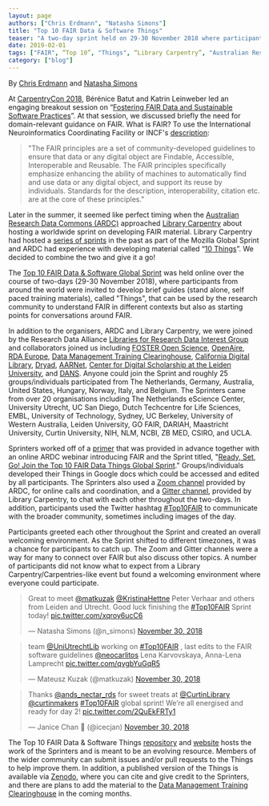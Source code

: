 ```yaml
---
layout: page
authors: ["Chris Erdmann", "Natasha Simons"]
title: "Top 10 FAIR Data & Software Things"
teaser: "A two-day sprint held on 29-30 November 2018 where participants from around the world were invited to develop brief guides."
date: 2019-02-01
tags: ["FAIR", “Top 10”, "Things", “Library Carpentry”, "Australian Research Data Commons"]
category: ["blog"]
---
```


By [Chris Erdmann](https://twitter.com/libcce) and [Natasha Simons](https://twitter.com/n_simons)

At [CarpentryCon 2018](http://www.carpentrycon.org/), Bérénice Batut and Katrin Leinweber led an engaging breakout session on “[Fostering FAIR Data and Sustainable Software Practices](https://github.com/carpentries/carpentrycon/blob/master/CarpentryCon-2018/Sessions/2018-05-31/11-Breakout-11-Fostering-FAIR-Data-And-Sustainable-Software-Practices/Abstract.md)”. At that session, we discussed briefly the need for domain-relevant guidance on FAIR. What is FAIR? To use the International Neuroinformatics Coordinating Facility or INCF's [description](https://www.incf.org/activities/standards-and-best-practices/what-is-fair):

> "The FAIR principles are a set of community-developed guidelines to ensure that data or any digital object are Findable, Accessible, Interoperable and Reusable. The FAIR principles specifically emphasize enhancing the ability of machines to automatically find and use data or any digital object, and support its reuse by individuals. Standards for the description, interoperability, citation etc. are at the core of these principles."

Later in the summer, it seemed like perfect timing when the [Australian Research Data Commons (ARDC)](https://ardc.edu.au/) approached [Library Carpentry](https://librarycarpentry.org/) about hosting a worldwide sprint on developing FAIR material. Library Carpentry had hosted a [series of sprints](https://librarycarpentry.org/timeline/) in the past as part of the Mozilla Global Sprint and ARDC had experience with developing material called “[10 Things](https://www.ands.org.au/working-with-data/skills/23-research-data-things/10-medical-and-health-things)”. We decided to combine the two and give it a go!

The [Top 10 FAIR Data & Software Global Sprint](https://librarycarpentry.org/blog/2018/10/top-ten-fair-announcement/) was held online over the course of two-days (29-30 November 2018), where participants from around the world were invited to develop brief guides (stand alone, self paced training materials), called "Things", that can be used by the research community to understand FAIR in different contexts but also as starting points for conversations around FAIR.

In addition to the organisers, ARDC and Library Carpentry, we were joined by the Research Data Alliance [Libraries for Research Data Interest Group](https://www.rd-alliance.org/groups/libraries-research-data.html) and collaborators joined us including [FOSTER Open Science](https://www.fosteropenscience.eu/), [OpenAire](https://www.openaire.eu/), [RDA Europe](https://www.rd-alliance.org/rda-europe), [Data Management Training Clearinghouse](http://dmtclearinghouse.esipfed.org/), 
[California Digital Library](https://www.cdlib.org/), [Dryad](http://datadryad.org/), [AARNet](https://www.aarnet.edu.au/), [Center for Digital Scholarship at the Leiden University](https://www.library.universiteitleiden.nl/research-and-publishing/centre-for-digital-scholarship), and [DANS](https://dans.knaw.nl/nl). Anyone could join the Sprint and roughly 25 groups/individuals participated from The Netherlands, Germany, Australia, United States, Hungary, Norway, Italy, and Belgium. The Sprinters came from over 20 organisations including The Netherlands eScience Center, University Utrecht, UC San Diego, Dutch Techcentre for Life Sciences, EMBL, University of Technology, Sydney, UC Berkeley, University of Western Australia, Leiden University, GO FAIR, DARIAH, Maastricht University, Curtin University, NIH, NLM, NCBI, ZB MED, CSIRO, and UCLA.

Sprinters worked off of a [primer](https://docs.google.com/document/d/1TwJyButvAVEz5tCq_bdzD6kdKMvy0wiVLuE3uNbR7Bs/edit) that was provided in advance together with an online ARDC webinar introducing FAIR and the Sprint titled, "[Ready, Set, Go! Join the Top 10 FAIR Data Things Global Sprint](https://www.slideshare.net/AustralianNationalDataService/ready-set-go-join-the-top-10-fair-data-things-global-sprint)." Groups/individuals developed their Things in Google docs which could be accessed and edited by all participants. The Sprinters also used a [Zoom channel](https://monash.zoom.us/j/944903353) provided by ARDC, for online calls and coordination, and a [Gitter channel](https://gitter.im/LibraryCarpentry/Top10FAIR), provided by Library Carpentry, to chat with each other throughout the two-days. In addition, participants used the Twitter hashtag [#Top10FAIR](https://twitter.com/search?f=tweets&vertical=default&q=%23Top10FAIR&src=typd) to communicate with the broader community, sometimes including images of the day. 

Participants greeted each other throughout the Sprint and created an overall welcoming environment. As the Sprint shifted to different timezones, it was a chance for participants to catch up. The Zoom and Gitter channels were a way for many to connect over FAIR but also discuss other topics. A number of participants did not know what to expect from a Library Carpentry/Carpentries-like event but found a welcoming environment where everyone could participate.

<blockquote class="twitter-tweet" data-lang="en"><p lang="en" dir="ltr">Great to meet <a href="https://twitter.com/matkuzak?ref_src=twsrc%5Etfw">@matkuzak</a> <a href="https://twitter.com/KristinaHettne?ref_src=twsrc%5Etfw">@KristinaHettne</a> Peter Verhaar and others from Leiden and Utrecht. Good luck finishing the <a href="https://twitter.com/hashtag/Top10FAIR?src=hash&amp;ref_src=twsrc%5Etfw">#Top10FAIR</a> Sprint today! <a href="https://t.co/xqroy6ucC6">pic.twitter.com/xqroy6ucC6</a></p>&mdash; Natasha Simons (@n_simons) <a href="https://twitter.com/n_simons/status/1068430520554414080?ref_src=twsrc%5Etfw">November 30, 2018</a></blockquote> <script async src="https://platform.twitter.com/widgets.js" charset="utf-8"></script> 


<blockquote class="twitter-tweet" data-lang="en"><p lang="en" dir="ltr">team <a href="https://twitter.com/UniUtrechtLib?ref_src=twsrc%5Etfw">@UniUtrechtLib</a> working on <a href="https://twitter.com/hashtag/Top10FAIR?src=hash&amp;ref_src=twsrc%5Etfw">#Top10FAIR</a> , last edits to the FAIR software guidelines <a href="https://twitter.com/neocarlitos?ref_src=twsrc%5Etfw">@neocarlitos</a> Lena Karvovskaya, Anna-Lena Lamprecht <a href="https://t.co/qvgbYuGqR5">pic.twitter.com/qvgbYuGqR5</a></p>&mdash; Mateusz Kuzak (@matkuzak) <a href="https://twitter.com/matkuzak/status/1068511455278858245?ref_src=twsrc%5Etfw">November 30, 2018</a></blockquote> <script async src="https://platform.twitter.com/widgets.js" charset="utf-8"></script> 

<blockquote class="twitter-tweet" data-lang="en"><p lang="en" dir="ltr">Thanks <a href="https://twitter.com/ands_nectar_rds?ref_src=twsrc%5Etfw">@ands_nectar_rds</a> for sweet treats at <a href="https://twitter.com/CurtinLibrary?ref_src=twsrc%5Etfw">@CurtinLibrary</a> <a href="https://twitter.com/curtinmakers?ref_src=twsrc%5Etfw">@curtinmakers</a> <a href="https://twitter.com/hashtag/Top10FAIR?src=hash&amp;ref_src=twsrc%5Etfw">#Top10FAIR</a> global sprint! We’re all energised and ready for day 2! <a href="https://t.co/2QuEkFRTy1">pic.twitter.com/2QuEkFRTy1</a></p>&mdash; Janice Chan 🌈 (@icecjan) <a href="https://twitter.com/icecjan/status/1068351134484508672?ref_src=twsrc%5Etfw">November 30, 2018</a></blockquote> <script async src="https://platform.twitter.com/widgets.js" charset="utf-8"></script>


The Top 10 FAIR Data & Software Things [repository](https://github.com/LibraryCarpentry/Top-10-FAIR) and [website](https://librarycarpentry.org/Top-10-FAIR/) hosts the work of the Sprinters and is meant to be an evolving resource. Members of the wider community can submit issues and/or pull requests to the Things to help improve them. In addition, a published version of the Things is available via [Zenodo](http://doi.org/10.5281/zenodo.2555498), where you can cite and give credit to the Sprinters, and there are plans to add the material to the [Data Management Training Clearinghouse](http://dmtclearinghouse.esipfed.org/) in the coming months.
